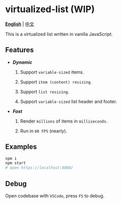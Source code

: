 # virtualized-list (WIP)

[**English**](README.md) | [中文](README.zh-CN.md)

This is a virtualized list written in vanilla JavaScript.

## Features

- ***Dynamic***

    1. Support `variable-sized` items.

    1. Support `item (content) resizing`.

    1. Support `list resizing`.

    1. Support `variable-sized` list header and footer.

- ***Fast***

    1. Render `millions` of items in `milliseconds`.

    1. Run in `60 FPS` (nearly).

## Examples

```bash
npm i
npm start
# open https://localhost:8080/
```

## Debug

Open codebase with `VSCode`, press `F5` to debug.
